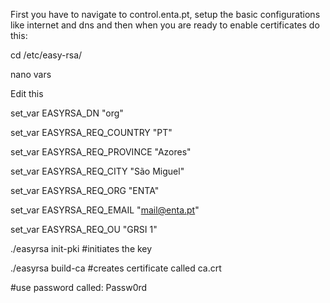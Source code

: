 First you have to navigate to control.enta.pt, setup the basic configurations like internet and dns and then when you are ready to enable certificates do this:

cd /etc/easy-rsa/

nano vars

Edit this

set_var EASYRSA_DN     "org"

set_var EASYRSA_REQ_COUNTRY    "PT"

set_var EASYRSA_REQ_PROVINCE   "Azores"

set_var EASYRSA_REQ_CITY       "São Miguel"

set_var EASYRSA_REQ_ORG        "ENTA"

set_var EASYRSA_REQ_EMAIL      "mail@enta.pt"

set_var EASYRSA_REQ_OU         "GRSI 1"

./easyrsa init-pki    #initiates the key

./easyrsa build-ca   #creates certificate called ca.crt

#use password called: Passw0rd


